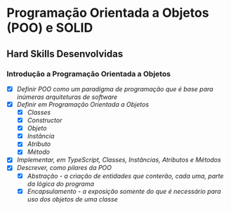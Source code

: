 # Programação Orientada a Objetos (POO) e SOLID

## Hard Skills Desenvolvidas

### Introdução a Programação Orientada a Objetos

- [X] _Definir POO como um paradigma de programação que é base para inúmeras arquiteturas de software_
- [X] _Definir em Programação Orientada a Objetos_
  - [X] _Classes_
  - [X] _Constructor_
  - [X] _Objeto_
  - [X] _Instância_
  - [X] _Atributo_
  - [X] _Método_
- [X] _Implementar, em TypeScript, Classes, Instâncias, Atributos e Métodos_
- [X] _Descrever, como pilares da POO_
  - [X] _Abstração - a criação de entidades que conterão, cada uma, parte da lógica do programa_
  - [X] _Encapsulamento - a exposição somente do que é necessário para uso dos objetos de uma classe_